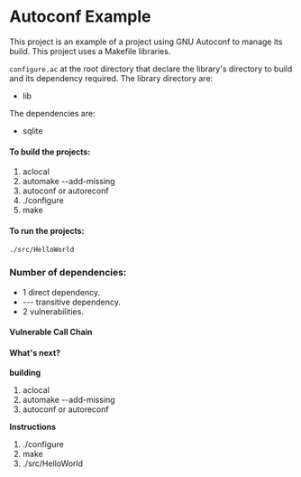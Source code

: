 # Autoconf Example

This project is an example of a project using GNU Autoconf to manage its build. This project uses a Makefile libraries.

`configure.ac` at the root directory that declare the library's directory to build and its dependency required. The library directory are:  
-  lib  

The dependencies are:  
- sqlite  
 
#### To build the projects:
1. aclocal
2. automake --add-missing
3. autoconf or autoreconf
4. ./configure
5. make


#### To run the projects:
`./src/HelloWorld`  

### Number of dependencies:  
- 1 direct dependency.  
- --- transitive dependency.  
- 2 vulnerabilities. 
  
#### Vulnerable Call Chain

#### What's next?




**building**  
1. aclocal
2. automake --add-missing
3. autoconf or autoreconf

**Instructions**  
1. ./configure
2. make  
3. ./src/HelloWorld
